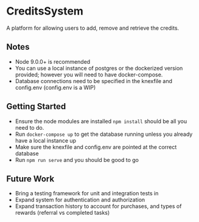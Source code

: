 # CreditsSystem
A platform for allowing users to add, remove and retrieve the credits.

## Notes
- Node 9.0.0+ is recommended
- You can use a local instance of postgres or the dockerized version provided; however you will need to have docker-compose.
- Database connections need to be specified in the knexfile and config.env (config.env is a WIP)

## Getting Started
- Ensure the node modules are installed `npm install` should be all you need to do.
- Run `docker-compose up` to get the database running unless you already have a local instance up
- Make sure the knexfile and config.env are pointed at the correct database
- Run `npm run serve` and you should be good to go

## Future Work
- Bring a testing framework for unit and integration tests in
- Expand system for authentication and authorization
- Expand transaction history to account for purchases, and types of rewards (referral vs completed tasks)
